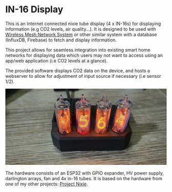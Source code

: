 # IN-16 Display

This is an Internet connected nixie tube display (4 x IN-16s) for displaying information (e.g CO2 levels, air quality...). It is designed to be used with [Wireless Mesh Network System](https://github.com/edward62740/Wireless-Mesh-Network-System) or other similar system with a database (InfluxDB, Firebase) to fetch and display information.

This project allows for seamless integration into existing smart home networks for displaying data which users may not want to access using an app/web application (i.e CO2 levels at a glance).

The provided software displays CO2 data on the device, and hosts a webserver to allow for adjustment of input source if necessary (i.e sensor 1/2).


![alt text](https://github.com/edward62740/IN16-Display/blob/master/Hardware/in16display.jpeg "IN-16 Display")


The hardware consists of an ESP32 with GPIO expander, HV power supply, darlington arrays, fan and 4x in-16 tubes. It is based on the hardware from one of my other projects: [Project Nixie](https://github.com/devKarthikRaj/project-nixie "Project Nixie").
